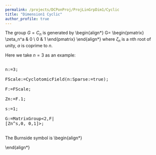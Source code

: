 ```yaml
---
permalink: /projects/DCPonProj/ProjLinGrpDim1/Cyclic
title: "Dimension1 Cyclic"
author_profile: true
---
```


The group $G=C_n$ is generated by
\begin{align*}
G=
\begin{pmatrix}
\zeta_n^a & 0 \\
0 & 1
\end{pmatrix}
\end{align*}
where $\zeta_n$ is a nth root of unity, $a$ is coprime to $n$.

Here we take $n=3$ as an example:
<pre>

n:=3;

FScale:=CyclotomicField(n:Sparse:=true);

F:=FScale;

Zn:=F.1;

s:=1;

G:=MatrixGroup<2,F|
[Zn^s,0, 0,1]>;

</pre>

The Burnside symbol is
\begin{align*}

\end{align*}
